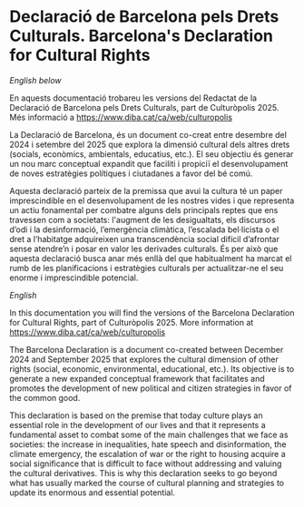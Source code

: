 # Declaració de Barcelona pels Drets Culturals. Barcelona's Declaration for Cultural Rights
_English below_

En aquests documentació trobareu les versions del Redactat de la Declaració de Barcelona pels Drets Culturals, part de Culturòpolis 2025. Més informació a https://www.diba.cat/ca/web/culturopolis

La Declaració de Barcelona, és un document co-creat entre desembre del 2024 i setembre del 2025 que explora la dimensió cultural dels altres drets (socials, econòmics, ambientals, educatius, etc.). El seu objectiu és generar un nou marc conceptual expandit que faciliti i propiciï el desenvolupament de noves estratègies polítiques i ciutadanes a favor del bé comú.

Aquesta declaració parteix de la premissa que avui la cultura té un paper imprescindible en el desenvolupament de les nostres vides i que representa un actiu fonamental per combatre alguns dels principals reptes que ens travessen com a societats: l'augment de les desigualtats, els discursos d’odi i la desinformació, l’emergència climàtica, l’escalada bel·licista o el dret a l’habitatge adquireixen una transcendència social difícil d’afrontar sense atendre’n i posar en valor les derivades culturals. És per això que aquesta declaració busca anar més enllà del que habitualment ha marcat el rumb de les planificacions i estratègies culturals per actualitzar-ne el seu enorme i imprescindible potencial.

_English_

In this documentation you will find the versions of the Barcelona Declaration for Cultural Rights, part of Culturòpolis 2025. More information at https://www.diba.cat/ca/web/culturopolis

The Barcelona Declaration is a document co-created between December 2024 and September 2025 that explores the cultural dimension of other rights (social, economic, environmental, educational, etc.). Its objective is to generate a new expanded conceptual framework that facilitates and promotes the development of new political and citizen strategies in favor of the common good.

This declaration is based on the premise that today culture plays an essential role in the development of our lives and that it represents a fundamental asset to combat some of the main challenges that we face as societies: the increase in inequalities, hate speech and disinformation, the climate emergency, the escalation of war or the right to housing acquire a social significance that is difficult to face without addressing and valuing the cultural derivatives. This is why this declaration seeks to go beyond what has usually marked the course of cultural planning and strategies to update its enormous and essential potential.
